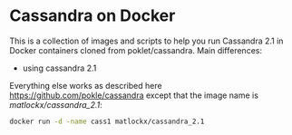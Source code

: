 Cassandra on Docker
===================

This is a collection of images and scripts to help you run Cassandra 2.1 in Docker containers cloned from poklet/cassandra. Main differences:

* using cassandra 2.1

Everything else works as described here https://github.com/pokle/cassandra except that the image name is *matlockx/cassandra_2.1*:

```bash
docker run -d -name cass1 matlockx/cassandra_2.1
```


